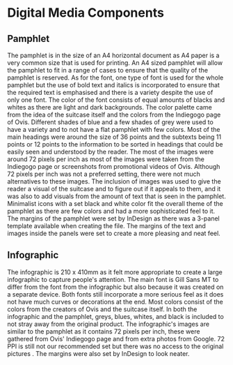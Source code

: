 # Digital Media Components
## Pamphlet
  The pamphlet is in the size of an A4 horizontal document as A4 paper is a very common size that is used for printing. An A4 sized pamphlet will allow the pamphlet to fit in a range of cases to ensure that the quality of the pamphlet is reserved. As for the font, one type of font is used for the whole pamphlet but the use of bold text and italics is incorporated to ensure that the required text is emphasised and there is a variety despite the use of only one font. The color of the font consists of equal amounts of blacks and whites as there are light and dark backgrounds. The color palette came from the idea of the suitcase itself and the colors from the Indiegogo page of Ovis. Different shades of blue and a few shades of grey were used to have a variety and to not have a flat pamphlet with few colors. Most of the main headings were around the size of 36 points and the subtexts being 11 points or 12 points to the information to be sorted in headings that could be easily seen and understood by the reader.
  The most of the images were around 72 pixels per inch as most of the images were taken from the Indiegogo page or screenshots from promotional videos of Ovis. Although 72 pixels per inch was not a preferred setting, there were not much alternatives to these images. The inclusion of images was used to give the reader a visual of the suitcase and to figure out if it appeals to them, and it was also to add visuals from the amount of text that is seen in the pamphlet. Minimalist icons with a set black and white color fit the overall theme of the pamphlet as there are few colors and had a more sophisticated feel to it.
  The margins of the pamphlet were set by InDesign as there was a 3-panel template available when creating the file. The margins of the text and images inside the panels were set to create a more pleasing and neat feel. 

## Infographic
The infographic is 210 x 410mm as it felt more appropriate to create a large infographic to capture people's attention. The main font is Gill Sans MT to differ from the font from the infographic but also because it was created on a separate device. Both fonts still incorporate a more serious feel as it does not have much curves or decorations at the end. Most colors consist of the colors from the creators of Ovis and the suitcase itself. In both the infographic and the pamphlet, greys, blues, whites, and black is included to not stray away from the original product. The infographic's images are similar to the pamphlet as it contains 72 pixels per inch, these were gathered from Ovis' Indiegogo page and from extra photos from Google. 72 PPI is still not our recommended set but there was no access to the original pictures . The margins were also set by InDesign to look neater. 
